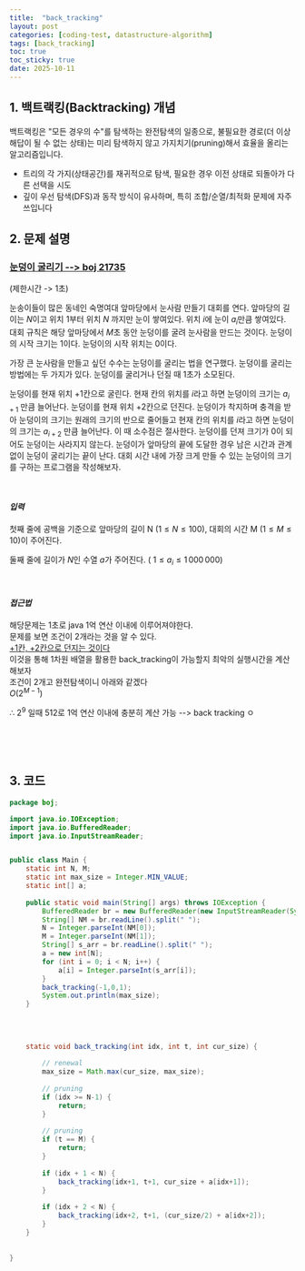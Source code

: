 ```yaml
---
title:  "back_tracking"
layout: post
categories: [coding-test, datastructure-algorithm] 
tags: [back_tracking]
toc: true
toc_sticky: true
date: 2025-10-11
---
```

<!-- MathJax Script for this post only -->
<script type="text/javascript" async
  src="https://cdnjs.cloudflare.com/ajax/libs/mathjax/2.7.7/MathJax.js?config=TeX-AMS-MML_HTMLorMML">
</script>
<script type="text/x-mathjax-config">
  MathJax.Hub.Config({
    tex2jax: {
      inlineMath: [ ['$','$'], ['\\(','\\)'] ],
      displayMath: [ ['$$','$$'], ['\\[','\\]'] ],
      processEscapes: true
    }
  });
</script>


## 1. 백트랙킹(Backtracking) 개념

백트랙킹은 "모든 경우의 수"를 탐색하는 완전탐색의 일종으로, 불필요한 경로(더 이상 해답이 될 수 없는 상태)는 미리 탐색하지 않고 가지치기(pruning)해서 효율을 올리는 알고리즘입니다.

- 트리의 각 가지(상태공간)를 재귀적으로 탐색, 필요한 경우 이전 상태로 되돌아가 다른 선택을 시도
- 깊이 우선 탐색(DFS)과 동작 방식이 유사하며, 특히 조합/순열/최적화 문제에 자주 쓰입니다

## 2. 문제 설명
### [눈덩이 굴리기 --> boj 21735](https://www.acmicpc.net/problem/21735)
(제한시간 -> 1초)

눈송이들이 많은 동네인 숙명여대 앞마당에서 눈사람 만들기 대회를 연다. 앞마당의 길이는 
$N$이고 위치 
$1$부터 위치 
$N$ 까지만 눈이 쌓여있다. 위치 
$i$에 눈이 
$a_i$만큼 쌓여있다. 대회 규칙은 해당 앞마당에서 
$M$초 동안 눈덩이를 굴려 눈사람을 만드는 것이다. 눈덩이의 시작 크기는 
$1$이다. 눈덩이의 시작 위치는 
$0$이다.

가장 큰 눈사람을 만들고 싶던 수수는 눈덩이를 굴리는 법을 연구했다. 눈덩이를 굴리는 방법에는 두 가지가 있다. 눈덩이를 굴리거나 던질 때 1초가 소모된다.

눈덩이를 현재 위치 +1칸으로 굴린다. 현재 칸의 위치를 
$i$라고 하면 눈덩이의 크기는 
$a_{i+1}$ 만큼 늘어난다.
눈덩이를 현재 위치 +2칸으로 던진다. 눈덩이가 착지하며 충격을 받아 눈덩이의 크기는 원래의 크기의 반으로 줄어들고  현재 칸의 위치를 
$i$라고 하면 눈덩이의 크기는 
$a_{i+2}$ 만큼 늘어난다. 이 때 소수점은 절사한다. 눈덩이를 던져 크기가 
$0$이 되어도 눈덩이는 사라지지 않는다.
눈덩이가 앞마당의 끝에 도달한 경우 남은 시간과 관계없이 눈덩이 굴리기는 끝이 난다. 대회 시간 내에 가장 크게 만들 수 있는 눈덩이의 크기를 구하는 프로그램을 작성해보자.

<br>

#### *입력*
첫째 줄에 공백을 기준으로 앞마당의 길이 N ($1 \leq N \leq 100$), 대회의 시간 M ($1 \leq M \leq 10$)이 주어진다.


둘째 줄에 길이가 
$N$인 수열 
$a$가 주어진다. (
$1 \leq a_i \leq 1\,000\,000$)
<br><br><br>

#### *접근법*
해당문제는 1초로 java 1억 연산 이내에 이루어져야한다. <br>
문제를 보면 조건이 2개라는 것을 알 수 있다. <br>
<u>+1칸, +2칸으로 던지는 것이다</u> <br>
이것을 통해 1차원 배열을 활용한 back_tracking이 가능할지 최악의 실행시간을 계산해보자 <br>
조건이 2개고 완전탐색이니 아래와 같겠다 <br>
$O(2^{M-1})$ <br>

$\therefore$ $2^{9}$ 일때 512로 1억 연산 이내에 충분히 계산 가능 --> back tracking ㅇ


<br><br><br>

## 3. 코드
```java
package boj;

import java.io.IOException;
import java.io.BufferedReader;
import java.io.InputStreamReader;


public class Main {
	static int N, M;
	static int max_size = Integer.MIN_VALUE;
	static int[] a;
	
	public static void main(String[] args) throws IOException {
		BufferedReader br = new BufferedReader(new InputStreamReader(System.in));
		String[] NM = br.readLine().split(" ");
		N = Integer.parseInt(NM[0]);
		M = Integer.parseInt(NM[1]);
		String[] s_arr = br.readLine().split(" ");
		a = new int[N];
		for (int i = 0; i < N; i++) {
			a[i] = Integer.parseInt(s_arr[i]);
		}
		back_tracking(-1,0,1);
		System.out.println(max_size);
	}
	
	
	
	
	static void back_tracking(int idx, int t, int cur_size) {
		
		// renewal
		max_size = Math.max(cur_size, max_size);
		
		// pruning
		if (idx >= N-1) {
			return;
		}
		
		// pruning
		if (t == M) {
			return;
		}
		
		if (idx + 1 < N) {
			back_tracking(idx+1, t+1, cur_size + a[idx+1]);
		}
		
		if (idx + 2 < N) {
			back_tracking(idx+2, t+1, (cur_size/2) + a[idx+2]);
		}
	}
	
	
}
```